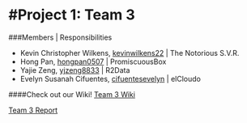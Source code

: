 #Project 1: Team 3
=================
###Members | Responsibilities
* Kevin Christopher Wilkens, [kevinwilkens22](https://github.com/kevinwilkens22) | The Notorious S.V.R.
* Hong Pan, [hongpan0507](https://github.com/hongpan0507) | PromiscuousBox 
* Yajie Zeng, [yjzeng8833](https://github.com/yjzeng8833) | R2Data
* Evelyn Susanah Cifuentes, [cifuentesevelyn](https://github.com/cifuentesevelyn) | elCloudo

####Check out our Wiki!
[Team 3 Wiki](https://github.com/CourseReps/ECEN489-Spring2015/wiki/Project-1-Team-3)


[Team 3 Report](https://github.com/CourseReps/ECEN489-Spring2015/wiki/Project-1-Team-3-Report)
